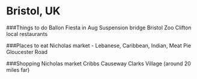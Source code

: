 # Bristol, UK

###Things to do
Ballon Fiesta in Aug
Suspension bridge
Bristol Zoo
Clifton local restaurants 

###Places to eat
Nicholas market - Lebanese, Caribbean, Indian, Meat Pie
Gloucester Road

###Shopping
Nicholas market
Cribbs Causeway
Clarks Village (around 20 miles far)
